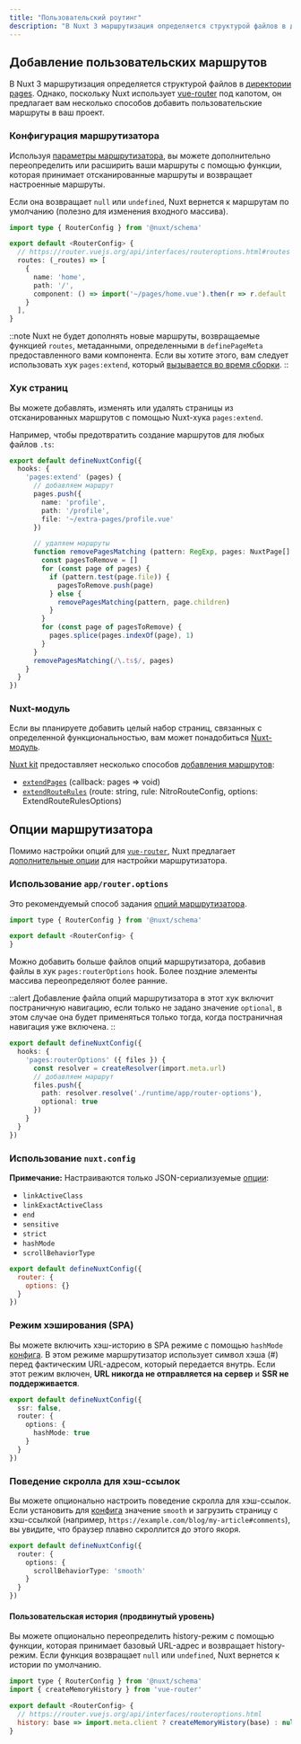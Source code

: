```yaml
---
title: "Пользовательский роутинг"
description: "В Nuxt 3 маршрутизация определяется структурой файлов в директории pages. Однако, поскольку Nuxt использует vue-router под капотом, он предлагает вам несколько способов добавить пользовательские маршруты в ваш проект."
---
```


## Добавление пользовательских маршрутов

В Nuxt 3 маршрутизация определяется структурой файлов в [директории pages](/docs/guide/directory-structure/pages). Однако, поскольку Nuxt использует [vue-router](https://router.vuejs.org) под капотом, он предлагает вам несколько способов добавить пользовательские маршруты в ваш проект.

### Конфигурация маршрутизатора

Используя [параметры маршрутизатора](/docs/guide/going-further/custom-routing#router-options), вы можете дополнительно переопределить или расширить ваши маршруты с помощью функции, которая принимает отсканированные маршруты и возвращает настроенные маршруты.

Если она возвращает `null` или `undefined`, Nuxt вернется к маршрутам по умолчанию (полезно для изменения входного массива).

```ts [app/router.options.ts]
import type { RouterConfig } from '@nuxt/schema'

export default <RouterConfig> {
  // https://router.vuejs.org/api/interfaces/routeroptions.html#routes
  routes: (_routes) => [
    {
      name: 'home',
      path: '/',
      component: () => import('~/pages/home.vue').then(r => r.default || r)
    }
  ],
}
```

::note
Nuxt не будет дополнять новые маршруты, возвращаемые функцией `routes`, метаданными, определенными в `definePageMeta` предоставленного вами компонента. Если вы хотите этого, вам следует использовать хук `pages:extend`, который [вызывается во время сборки](/docs/api/advanced/hooks#nuxt-hooks-build-time).
::

### Хук страниц

Вы можете добавлять, изменять или удалять страницы из отсканированных маршрутов с помощью Nuxt-хука `pages:extend`.

Например, чтобы предотвратить создание маршрутов для любых файлов `.ts`:

```ts [nuxt.config.ts]
export default defineNuxtConfig({
  hooks: {
    'pages:extend' (pages) {
      // добавляем маршрут
      pages.push({
        name: 'profile',
        path: '/profile',
        file: '~/extra-pages/profile.vue'
      })

      // удаляем маршруты
      function removePagesMatching (pattern: RegExp, pages: NuxtPage[] = []) {
        const pagesToRemove = []
        for (const page of pages) {
          if (pattern.test(page.file)) {
            pagesToRemove.push(page)
          } else {
            removePagesMatching(pattern, page.children)
          }
        }
        for (const page of pagesToRemove) {
          pages.splice(pages.indexOf(page), 1)
        }
      }
      removePagesMatching(/\.ts$/, pages)
    }
  }
})
```

### Nuxt-модуль

Если вы планируете добавить целый набор страниц, связанных с определенной функциональностью, вам может понадобиться [Nuxt-модуль](/modules).

[Nuxt kit](/docs/guide/going-further/kit) предоставляет несколько способов [добавления маршрутов](/docs/api/kit/pages):
- [`extendPages`](/docs/api/kit/pages#extendpages) (callback: pages => void)
- [`extendRouteRules`](/docs/api/kit/pages#extendrouterules) (route: string, rule: NitroRouteConfig, options: ExtendRouteRulesOptions)

## Опции маршрутизатора

Помимо настройки опций для [`vue-router`](https://router.vuejs.org/api/interfaces/routeroptions.html), Nuxt предлагает [дополнительные опции](/docs/api/nuxt-config#router) для настройки маршрутизатора.

### Использование `app/router.options`

Это рекомендуемый способ задания [опций маршрутизатора](/docs/api/nuxt-config#router).

```js [app/router.options.ts]
import type { RouterConfig } from '@nuxt/schema'

export default <RouterConfig> {
}
```

Можно добавить больше файлов опций маршрутизатора, добавив файлы в хук `pages:routerOptions` hook. Более поздние элементы массива переопределяют более ранние.

::alert
Добавление файла опций маршрутизатора в этот хук включит постраничную навигацию, если только не задано значение `optional`, в этом случае она будет применяться только тогда, когда постраничная навигация уже включена.
::

```ts [nuxt.config.ts]
export default defineNuxtConfig({
  hooks: {
    'pages:routerOptions' ({ files }) {
      const resolver = createResolver(import.meta.url)
      // добавляем маршрут
      files.push({
        path: resolver.resolve('./runtime/app/router-options'),
        optional: true
      })
    }
  }
})
```

### Использование `nuxt.config`

**Примечание:** Настраиваются только JSON-сериализуемые [опции](/docs/api/nuxt-config#router):

- `linkActiveClass`
- `linkExactActiveClass`
- `end`
- `sensitive`
- `strict`
- `hashMode`
- `scrollBehaviorType`

```js [nuxt.config]
export default defineNuxtConfig({
  router: {
    options: {}
  }
})
```

### Режим хэширования (SPA)

Вы можете включить хэш-историю в SPA режиме с помощью `hashMode` [конфига](/docs/api/nuxt-config#router). В этом режиме маршрутизатор использует символ хэша (#) перед фактическим URL-адресом, который передается внутрь. Если этот режим включен, **URL никогда не отправляется на сервер** и **SSR не поддерживается**.

```ts [nuxt.config.ts]
export default defineNuxtConfig({
  ssr: false,
  router: {
    options: {
      hashMode: true
    }
  }
})
```

### Поведение скролла для хэш-ссылок

Вы можете опционально настроить поведение скролла для хэш-ссылок. Если установить для [конфига](/docs/api/nuxt-config#router) значение `smooth` и загрузить страницу с хэш-ссылкой (например, `https://example.com/blog/my-article#comments`), вы увидите, что браузер плавно скроллится до этого якоря.

```ts [nuxt.config.ts]
export default defineNuxtConfig({
  router: {
    options: {
      scrollBehaviorType: 'smooth'
    }
  }
})
```

#### Пользовательская история (продвинутый уровень)

Вы можете опционально переопределить history-режим с помощью функции, которая принимает базовый URL-адрес и возвращает history-режим. Если функция возвращает `null` или `undefined`, Nuxt вернется к истории по умолчанию.

```js [app/router.options.ts]
import type { RouterConfig } from '@nuxt/schema'
import { createMemoryHistory } from 'vue-router'

export default <RouterConfig> {
  // https://router.vuejs.org/api/interfaces/routeroptions.html
  history: base => import.meta.client ? createMemoryHistory(base) : null /* по умолчанию */
}
```
